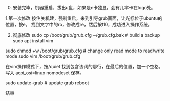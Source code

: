 0. 安装完毕，机器重启，拔出u盘，如果是n卡独显，会有几率卡在logo处。

1.第一次修改
按住关机建，强制重启，来到引导grub画面，让光标位于ubuntu的位置，按e。
找到文字中的ro，修改成re，然后按f10，成功进入操作系统。

2. 彻底修改
sudo cp /boot/grub/grub.cfg ~/grub.cfg.bak # build a backup
sudo apt install vim

sudo chmod +w /boot/grub/grub.cfg # change only read mode to read/write mode
sudo vim /boot/grub/grub.cfg

在vim操作模式下，按/quiet 
找到包含该词的那行，在最后的位置，加一个空格，写入 acpi_osi=linux nomodeset
保存。

sudo update-grub # update grub
reboot

结束
